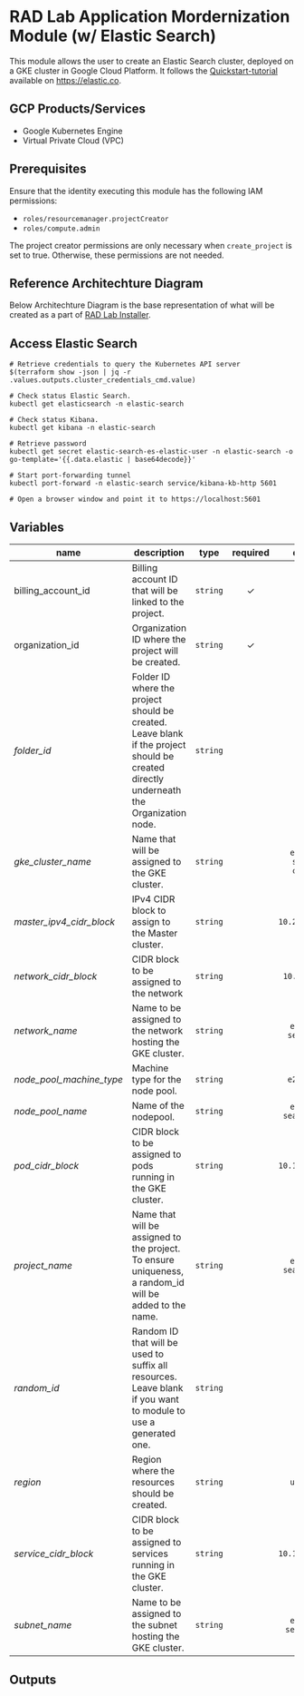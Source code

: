 # RAD Lab Application Mordernization Module (w/ Elastic Search) 

This module allows the user to create an Elastic Search cluster, deployed on a GKE cluster in Google Cloud Platform.  It follows the [Quickstart-tutorial](https://www.elastic.co/guide/en/cloud-on-k8s/1.8/index.html) available on https://elastic.co.   

## GCP Products/Services 

* Google Kubernetes Engine
* Virtual Private Cloud (VPC)

## Prerequisites

Ensure that the identity executing this module has the following IAM permissions:
- `roles/resourcemanager.projectCreator`
- `roles/compute.admin`

The project creator permissions are only necessary when `create_project` is set to true.  Otherwise, these permissions are not needed.

## Reference Architechture Diagram

Below Architechture Diagram is the base representation of what will be created as a part of [RAD Lab Installer](../../scripts/radlab.py).

## Access Elastic Search 

```shell
# Retrieve credentials to query the Kubernetes API server
$(terraform show -json | jq -r .values.outputs.cluster_credentials_cmd.value)

# Check status Elastic Search.  
kubectl get elasticsearch -n elastic-search

# Check status Kibana.
kubectl get kibana -n elastic-search

# Retrieve password
kubectl get secret elastic-search-es-elastic-user -n elastic-search -o go-template='{{.data.elastic | base64decode}}'

# Start port-forwarding tunnel
kubectl port-forward -n elastic-search service/kibana-kb-http 5601

# Open a browser window and point it to https://localhost:5601
```

<!-- BEGIN TFDOC -->
## Variables

| name | description | type | required | default |
|---|---|:---: |:---:|:---:|
| billing_account_id | Billing account ID that will be linked to the project. | <code title="">string</code> | ✓ |  |
| organization_id | Organization ID where the project will be created. | <code title="">string</code> | ✓ |  |
| *folder_id* | Folder ID where the project should be created.  Leave blank if the project should be created directly underneath the Organization node. | <code title="">string</code> |  | <code title=""></code> |
| *gke_cluster_name* | Name that will be assigned to the GKE cluster. | <code title="">string</code> |  | <code title="">elastic-search-cluster</code> |
| *master_ipv4_cidr_block* | IPv4 CIDR block to assign to the Master cluster. | <code title="">string</code> |  | <code title="">10.200.0.0/28</code> |
| *network_cidr_block* | CIDR block to be assigned to the network | <code title="">string</code> |  | <code title="">10.0.0.0/16</code> |
| *network_name* | Name to be assigned to the network hosting the GKE cluster. | <code title="">string</code> |  | <code title="">elastic-search-nw</code> |
| *node_pool_machine_type* | Machine type for the node pool. | <code title="">string</code> |  | <code title="">e2-medium</code> |
| *node_pool_name* | Name of the nodepool. | <code title="">string</code> |  | <code title="">elastic-search-pool</code> |
| *pod_cidr_block* | CIDR block to be assigned to pods running in the GKE cluster. | <code title="">string</code> |  | <code title="">10.100.0.0/16</code> |
| *project_name* | Name that will be assigned to the project.  To ensure uniqueness, a random_id will be added to the name. | <code title="">string</code> |  | <code title="">elastic-search-demo</code> |
| *random_id* | Random ID that will be used to suffix all resources.  Leave blank if you want to module to use a generated one. | <code title="">string</code> |  | <code title="">null</code> |
| *region* | Region where the resources should be created. | <code title="">string</code> |  | <code title="">us-west1</code> |
| *service_cidr_block* | CIDR block to be assigned to services running in the GKE cluster. | <code title="">string</code> |  | <code title="">10.150.0.0/16</code> |
| *subnet_name* | Name to be assigned to the subnet hosting the GKE cluster. | <code title="">string</code> |  | <code title="">elastic-search-snw</code> |

## Outputs

<!-- END TFDOC -->